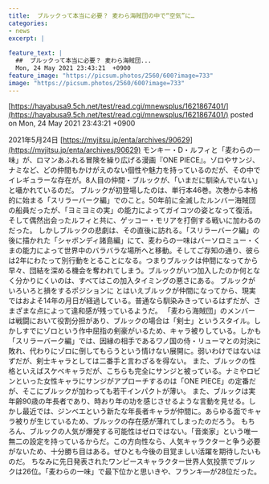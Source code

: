 ```yaml
---
title:  ブルックって本当に必要？ 麦わら海賊団の中で“空気”に…  
categories:
- news
excerpt: |
  
feature_text: |
  ##  ブルックって本当に必要？ 麦わら海賊団...
  Mon, 24 May 2021 23:43:21  +0900
feature_image: "https://picsum.photos/2560/600?image=733"
image: "https://picsum.photos/2560/600?image=733"
---
```


[https://hayabusa9.5ch.net/test/read.cgi/mnewsplus/1621867401/](https://hayabusa9.5ch.net/test/read.cgi/mnewsplus/1621867401/)
posted on Mon, 24 May 2021 23:43:21  +0900

<!--more-->

2021年5月24日 [https://myjitsu.jp/enta/archives/90629](https://myjitsu.jp/enta/archives/90629) モンキー・D・ルフィと「麦わらの一味」が、ロマンあふれる冒険を繰り広げる漫画『ONE PIECE』。ゾロやサンジ、ナミなど、どの仲間もかけがえのない個性や魅力を持っているのだが、その中でイレギュラーな存在が。8人目の仲間・ブルックが、「いまだに馴染んでいない」と囁かれているのだ。 ブルックが初登場したのは、単行本46巻。次巻から本格的に始まる「スリラーバーク編」でのこと。50年前に全滅したルンバー海賊団の船員だったが、「ヨミヨミの実」の能力によってガイコツの姿となって復活。そして偶然出会ったルフィと共に、ゲッコー・モリアを打倒する戦いに加わるのだった。 しかしブルックの悲劇は、その直後に訪れる。「スリラーバーク編」の後に描かれた「シャボンディ諸島編」にて、麦わらの一味はバーソロミュー・くまの能力によって世界中のバラバラな場所へと移動。そしてご存知の通り、彼らは2年にわたって別行動をとることになる。つまりブルックは仲間になってから早々、団結を深める機会を奪われてしまう。ブルックがいつ加入したのか何となく分かりにくいのは、すべてはこの加入タイミングの悪さにある。 ブルックがいろいろと損をするポジションに とはいえブルックが仲間になってから、現実ではおよそ14年の月日が経過している。普通なら馴染みきっているはずだが、さまざまな点によって違和感が残っているようだ。 「麦わら海賊団」のメンバーは戦闘において役割分担があり、ブルックの場合は「剣士」というスタイル。しかしすでにゾロという作中屈指の剣豪がいるため、キャラ被りしている。しかも「スリラーバーク編」では、因縁の相手であるワノ国の侍・リューマとの対決に敗れ、代わりにゾロに倒してもらうという情けない展開に。弱いわけではないはずだが、剣士キャラとしては二番手と言わざるを得ない。 また、ブルックの性格といえばスケベキャラだが、こちらも完全にサンジと被っている。ナミやロビンといった女性キャラにサンジがアプローチするのは「ONE PIECE」の定番だが、そこにブルックが加わっても若干インパクトが薄い。 また、ブルックは実年齢90歳の年長者であり、時おり年の功を感じさせるような言動を見せる。しかし最近では、ジンベエという新たな年長者キャラが仲間に。あらゆる面でキャラ被りが生じているため、ブルックの存在感が薄れてしまったのだろう。 もちろん、ブルックの人気が爆発する可能性はゼロではない。「音楽家」という唯一無二の設定を持っているからだ。この方向性なら、人気キャラクターと争う必要がないため、十分勝ち目はある。ぜひとも今後の目覚ましい活躍を期待したいものだ。 ちなみに先日発表されたワンピースキャラクター世界人気投票でブルックは26位。「麦わらの一味」で最下位かと思いきや、フランキ—が28位だった。
